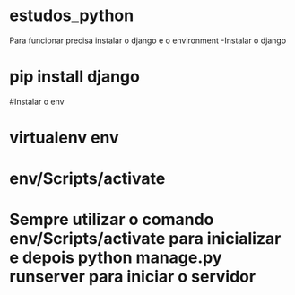 # estudos_python
Para funcionar precisa instalar o django e o environment
-Instalar o django
# pip install django

#Instalar o env
# virtualenv env
# env/Scripts/activate

# Sempre utilizar o comando env/Scripts/activate para inicializar e depois python manage.py runserver para iniciar o servidor